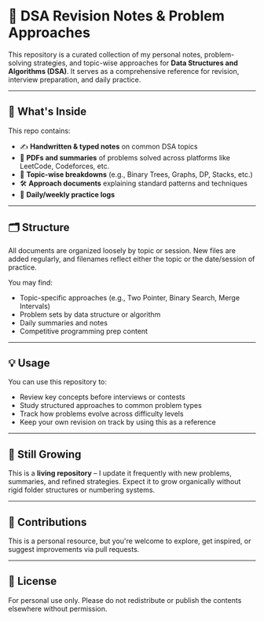 # 🧠 DSA Revision Notes & Problem Approaches

This repository is a curated collection of my personal notes, problem-solving strategies, and topic-wise approaches for **Data Structures and Algorithms (DSA)**. It serves as a comprehensive reference for revision, interview preparation, and daily practice.

---

## 📌 What's Inside

This repo contains:

- ✍️ **Handwritten & typed notes** on common DSA topics  
- 📄 **PDFs and summaries** of problems solved across platforms like LeetCode, Codeforces, etc.  
- 🧩 **Topic-wise breakdowns** (e.g., Binary Trees, Graphs, DP, Stacks, etc.)  
- 🛠️ **Approach documents** explaining standard patterns and techniques  
- 📅 **Daily/weekly practice logs**  

---

## 🗂️ Structure

All documents are organized loosely by topic or session. New files are added regularly, and filenames reflect either the topic or the date/session of practice.

You may find:
- Topic-specific approaches (e.g., Two Pointer, Binary Search, Merge Intervals)
- Problem sets by data structure or algorithm
- Daily summaries and notes
- Competitive programming prep content

---

## 💡 Usage

You can use this repository to:

- Review key concepts before interviews or contests
- Study structured approaches to common problem types
- Track how problems evolve across difficulty levels
- Keep your own revision on track by using this as a reference

---

## 🚧 Still Growing

This is a **living repository** – I update it frequently with new problems, summaries, and refined strategies. Expect it to grow organically without rigid folder structures or numbering systems.

---

## 🤝 Contributions

This is a personal resource, but you're welcome to explore, get inspired, or suggest improvements via pull requests.

---

## 📖 License

For personal use only. Please do not redistribute or publish the contents elsewhere without permission.
